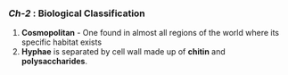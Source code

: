 ### ***Ch-2*** : **Biological Classification**
1. **Cosmopolitan** - One found in almost all regions of the world where its specific habitat exists
2. **Hyphae** is separated by cell wall made up of **chitin** and **polysaccharides**.

